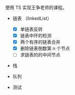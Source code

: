 使用 TS 实现王争老师的课程。

- 链表 （linkedList）
  - [x] 单链表反转
  - [x] 链表中环的检测
  - [x] 两个有序的链表合并
  - [x] 删除链表倒数第 n 个节点
  - [ ] 求链表的的中间节点

- 栈

- 队列

- 测试
